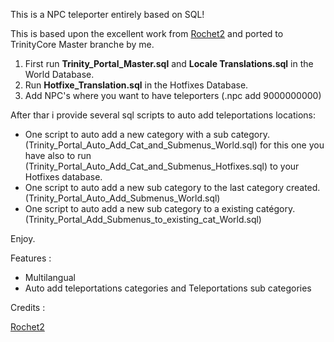 This is a NPC teleporter entirely based on SQL!<br/>

This is based upon the excellent work from <a href="https://rochet2.github.io/">Rochet2</a> and ported to TrinityCore Master branche by me.<br/>

1) First run <b>Trinity_Portal_Master.sql</b> and <b>Locale Translations.sql</b> in the World Database.<br/>
2) Run <b>Hotfixe_Translation.sql</b> in the Hotfixes Database.<br/>
3) Add NPC's where you want to have teleporters (.npc add 9000000000)<br/>

After thar i provide several sql scripts to auto add teleportations locations:<br/>

* One script to auto add a new category with a sub category. (Trinity_Portal_Auto_Add_Cat_and_Submenus_World.sql) for this one you have also to run (Trinity_Portal_Auto_Add_Cat_and_Submenus_Hotfixes.sql) to your Hotfixes database.<br/>
* One script to auto add a new sub category to the last category created. (Trinity_Portal_Auto_Add_Submenus_World.sql)<br/>
* One script to auto add a new sub category to a existing catégory. (Trinity_Portal_Add_Submenus_to_existing_cat_World.sql)<br/>
  
Enjoy.<br/>

Features :
* Multilangual<br/>
* Auto add teleportations categories and Teleportations sub categories<br/>

Credits :<br/>

<a href="https://rochet2.github.io/">Rochet2</a>
